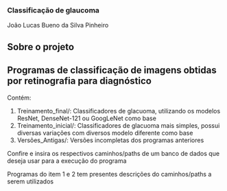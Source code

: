 ### Classificação de glaucoma
João Lucas Bueno da Silva Pinheiro

## Sobre o projeto

## Programas de classificação de imagens obtidas por retinografia para diagnóstico

Contém:
1. Treinamento_final/: Classificadores de glacuoma, utilizando os modelos ResNet, DenseNet-121 ou GoogLeNet como base
2. Treinamento_inicial/: Classificadores de glacuoma mais simples, possui diversas variações com diversos modelo diferente como base
3. Versões_Antigas/: Versões incompletas dos programas anteriores

Confire e insira os respectivos caminhos/paths de um banco de dados que deseja usar para a execução do programa

Programas do item 1 e 2 tem presentes descrições do caminhos/paths a serem utilizados
